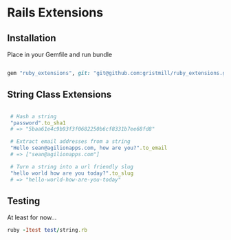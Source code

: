 # Rails Extensions

## Installation

Place in your Gemfile and run bundle

``` ruby

gem "ruby_extensions", git: "git@github.com:gristmill/ruby_extensions.git"

```

## String Class Extensions

``` ruby

 # Hash a string
 "password".to_sha1
 # => "5baa61e4c9b93f3f0682250b6cf8331b7ee68fd8"

 # Extract email addresses from a string
 "Hello sean@agilionapps.com, how are you?".to_email
 # => ["sean@agilionapps.com"]

 # Turn a string into a url friendly slug
 "hello world how are you today?".to_slug
 # => "hello-world-how-are-you-today"

```

## Testing

At least for now...

``` ruby
ruby -Itest test/string.rb
```
